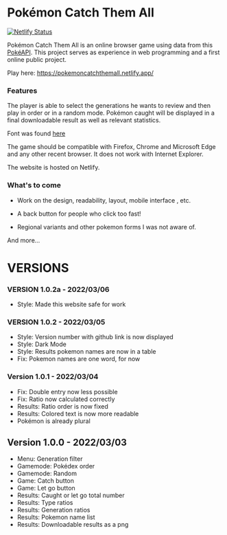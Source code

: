 # Pokémon Catch Them All

[![Netlify Status](https://api.netlify.com/api/v1/badges/9da4d40e-84cd-4d73-80b0-7973558b30ac/deploy-status)](https://app.netlify.com/sites/pokemoncatchthemall/deploys)

Pokémon Catch Them All is an online browser game using data from this [PokéAPI](https://pokeapi.co/).  This project serves as experience in web programming and a first online public project.

Play here: https://pokemoncatchthemall.netlify.app/

### Features

The player is able to select the generations he wants to review and then play in order or in a random mode. Pokémon caught will be displayed in a final downloadable result as well as relevant statistics.

Font was found [here](https://www.dafont.com/pkmn-rbygsc.font)

The game should be compatible with Firefox, Chrome and Microsoft Edge and any other recent browser. It does not work with Internet Explorer.

The website is hosted on Netlify.

### What's to come

- Work on the design, readability, layout, mobile interface , etc.

- A back button for people who click too fast!

- Regional variants and other pokemon forms I was not aware of.

And more...


# VERSIONS

### VERSION 1.0.2a - 2022/03/06
- Style: Made this website safe for work

### VERSION 1.0.2 - 2022/03/05
- Style: Version number with github link is now displayed
- Style: Dark Mode
- Style: Results pokemon names are now in a table
- Fix: Pokemon names are one word, for now

### Version 1.0.1 - 2022/03/04
- Fix: Double entry now less possible
- Fix: Ratio now calculated correctly
- Results: Ratio order is now fixed
- Results: Colored text is now more readable
- Pokémon is already plural

## Version 1.0.0 - 2022/03/03
- Menu: Generation filter
- Gamemode: Pokédex order
- Gamemode: Random
- Game: Catch button
- Game: Let go button
- Results: Caught or let go total number
- Results: Type ratios
- Results: Generation ratios
- Results: Pokemon name list
- Results: Downloadable results as a png
